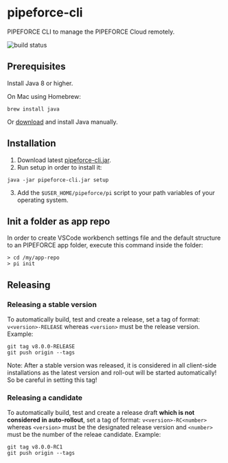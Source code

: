 # pipeforce-cli

PIPEFORCE CLI to manage the PIPEFORCE Cloud remotely.

![build status](https://github.com/logabit/pipeforce-cli/actions/workflows/release.yml/badge.svg)

## Prerequisites

Install Java 8 or higher.

On Mac using Homebrew:

```
brew install java
```

Or [download](https://www.oracle.com/java/technologies/downloads/) and install Java manually.

## Installation

1. Download latest [pipeforce-cli.jar](https://github.com/logabit/pipeforce-cli/releases/latest).
2. Run setup in order to install it: 

```
java -jar pipeforce-cli.jar setup
```

3. Add the `$USER_HOME/pipeforce/pi` script to your path variables of your operating system.

## Init a folder as app repo

In order to create VSCode workbench settings file and the default structure to an PIPEFORCE app folder, execute this
command inside the folder:

```
> cd /my/app-repo
> pi init
```

## Releasing

### Releasing a stable version

To automatically build, test and create a release, set a tag of format: `v<version>-RELEASE` whereas `<version>` must be
the release version. Example:

```
git tag v8.0.0-RELEASE
git push origin --tags
```

Note: After a stable version was released, it is considered in all client-side installations as the latest version and
roll-out will be started automatically! So be careful in setting this tag!

### Releasing a candidate

To automatically build, test and create a release draft **which is not considered in auto-rollout**, set a tag of
format: `v<version>-RC<number>` whereas `<version>` must be the designated release version and `<number>`
must be the number of the releae candidate. Example:

```
git tag v8.0.0-RC1
git push origin --tags
```
